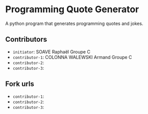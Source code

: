 # Programming Quote Generator

A python program that generates programming quotes and jokes.

## Contributors
- `initiator`: SOAVE Raphaël Groupe C
- `contributor-1`: COLONNA WALEWSKI Armand Groupe C
- `contributor-2`: 
- `contributor-3`: 

## Fork urls
- `contributor-1`: 
- `contributor-2`: 
- `contributor-3`: 
